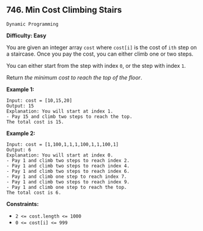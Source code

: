 ## 746. Min Cost Climbing Stairs

`Dynamic Programming`

**Difficulty: Easy**

You are given an integer array `cost` where `cost[i]` is the cost of `ith` step on a staircase. Once you pay the cost, you can either climb one or two steps.

You can either start from the step with index `0`, or the step with index `1`.

Return *the minimum cost to reach the top of the floor*.

**Example 1:**

    Input: cost = [10,15,20]
    Output: 15
    Explanation: You will start at index 1.
    - Pay 15 and climb two steps to reach the top.
    The total cost is 15.

**Example 2:**

    Input: cost = [1,100,1,1,1,100,1,1,100,1]
    Output: 6
    Explanation: You will start at index 0.
    - Pay 1 and climb two steps to reach index 2.
    - Pay 1 and climb two steps to reach index 4.
    - Pay 1 and climb two steps to reach index 6.
    - Pay 1 and climb one step to reach index 7.
    - Pay 1 and climb two steps to reach index 9.
    - Pay 1 and climb one step to reach the top.
    The total cost is 6.
 

**Constraints:**

- `2 <= cost.length <= 1000`
- `0 <= cost[i] <= 999`
